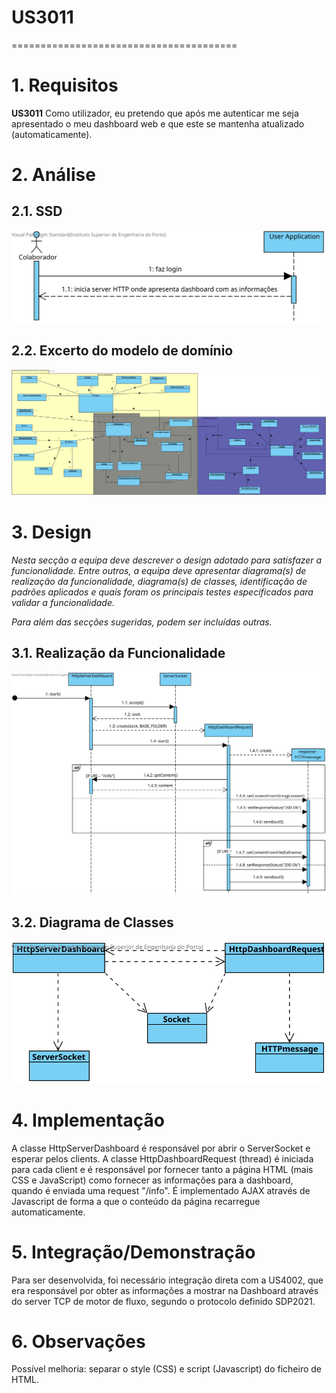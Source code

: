 # US3011
=======================================


# 1. Requisitos

**US3011** Como utilizador, eu pretendo que após me autenticar me seja apresentado o meu dashboard web e que este se mantenha atualizado (automaticamente).

# 2. Análise

## 2.1. SSD

![SSD_US3011](SSD_3011.svg)

## 2.2. Excerto do modelo de domínio

![MD_US3011](MD_3011.svg)

# 3. Design

*Nesta secção a equipa deve descrever o design adotado para satisfazer a funcionalidade. Entre outros, a equipa deve apresentar diagrama(s) de realização da funcionalidade, diagrama(s) de classes, identificação de padrões aplicados e quais foram os principais testes especificados para validar a funcionalidade.*

*Para além das secções sugeridas, podem ser incluídas outras.*

## 3.1. Realização da Funcionalidade

![SD_US3011](SD_3011.svg)

## 3.2. Diagrama de Classes

![CD_US3011](CD_3011.svg)

# 4. Implementação

A classe HttpServerDashboard é responsável por abrir o ServerSocket e esperar pelos clients. A classe HttpDashboardRequest (thread) é iniciada para cada client e é responsável por fornecer tanto a página HTML (mais CSS e JavaScript) como fornecer as informações para a dashboard, quando é enviada uma request "/info". É implementado AJAX através de Javascript de forma a que o conteúdo da página recarregue automaticamente.

# 5. Integração/Demonstração

Para ser desenvolvida, foi necessário integração direta com a US4002, que era responsável por obter as informações a mostrar na Dashboard através do server TCP de motor de fluxo, segundo o protocolo definido SDP2021.

# 6. Observações

Possível melhoria: separar o style (CSS) e script (Javascript) do ficheiro de HTML.
